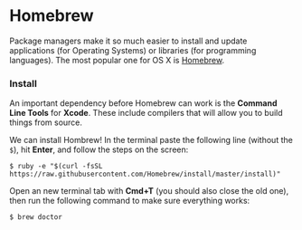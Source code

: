 # Homebrew

Package managers make it so much easier to install and update applications \(for Operating Systems\) or libraries \(for programming languages\). The most popular one for OS X is [Homebrew](http://brew.sh/).

### Install

An important dependency before Homebrew can work is the **Command Line Tools** for **Xcode**. These include compilers that will allow you to build things from source.

We can install Hombrew! In the terminal paste the following line \(without the `$`\), hit **Enter**, and follow the steps on the screen:

```
$ ruby -e "$(curl -fsSL https://raw.githubusercontent.com/Homebrew/install/master/install)"
```

Open an new terminal tab with **Cmd+T** \(you should also close the old one\), then run the following command to make sure everything works:

```
$ brew doctor
```



